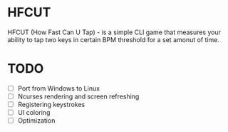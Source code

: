 # HFCUT
HFCUT (How Fast Can U Tap) - is a simple CLI game that measures your ability to tap two keys in certain BPM threshold for a set amonut of time.

# TODO
- [ ] Port from Windows to Linux
- [ ] Ncurses rendering and screen refreshing
- [ ] Registering keystrokes
- [ ] UI coloring
- [ ] Optimization